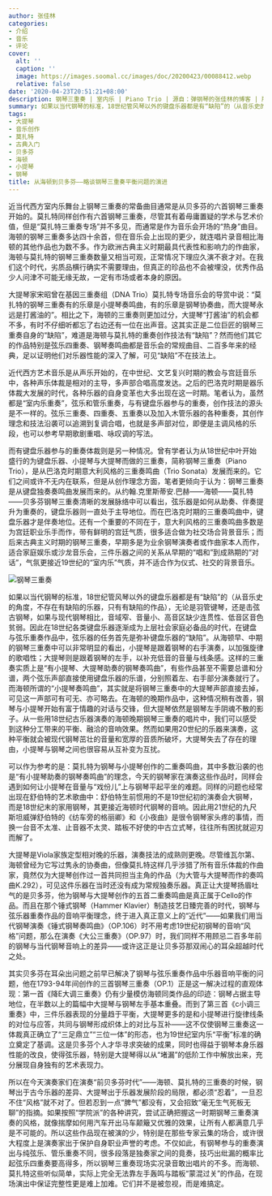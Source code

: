 ```yaml
---
author: 张佳林
categories:
- 介绍
- 音乐
- 评论
cover:
  alt: ''
  caption: ''
  image: https://images.soomal.cc/images/doc/20200423/00088412.webp
  relative: false
date: '2020-04-23T20:51:21+08:00'
description: 钢琴三重奏 | 室内乐 | Piano Trio | 源自：弹钢琴的张佳林的博客 | 版权：转载 |  平均/总评分：10.00/50
summary: 如果以当代钢琴的标准，18世纪管风琴以外的键盘乐器都是有“缺陷”的（从音乐史的角度，不存在有缺陷的乐器，只有有缺陷的作品），无论是羽管键琴，还是击弦古钢琴，如果与现代钢琴相比，音域窄、音量小、高音区缺少连贯性、低音区音色贫弱……
tags:
- 大提琴
- 音乐创作
- 莫扎特
- 古典入门
- 贝多芬
- 海顿
- 小提琴
- 钢琴
title: 从海顿到贝多芬――略谈钢琴三重奏平衡问题的演进
---
```


近当代西方室内乐舞台上钢琴三重奏的常备曲目通常是从贝多芬的六首钢琴三重奏开始的。莫扎特同样创作有六首钢琴三重奏，尽管其有着毋庸置疑的学术与艺术价值，但是“莫扎特三重奏专场”并不多见，而通常是作为音乐会开场的“热身”曲目。海顿的钢琴三重奏多达四十余首，但在音乐会上出现的更少，就连唱片录音相比海顿的其他作品也为数不多。作为欧洲古典主义时期最具代表性和影响力的作曲家，海顿与莫扎特的钢琴三重奏数量又相当可观，正常情况下理应久演不衰才对。在我们这个时代，劣质品横行确实不需要理由，但真正的珍品也不会被埋没，优秀作品少人问津不可能无缘无故，一定有市场或者本身的原因。

大提琴家宋昭曾在基因三重奏组（DNA Trio）莫扎特专场音乐会的导赏中说：“莫扎特的钢琴三重奏有的乐章是小提琴奏鸣曲，有的乐章是钢琴协奏曲，而大提琴永远是打酱油的”。相比之下，海顿的三重奏则更加过分，大提琴“打酱油”的机会都不多，有时不仔细听都忘了右边还有一位在出声音。这其实正是二位巨匠的钢琴三重奏自身的“缺陷”，难道是海顿与莫扎特的重奏创作技法有“缺陷”？然而他们其它的作品特别是弦乐四重奏、钢琴奏鸣曲都是音乐会的常规曲目、二百多年来的经典，足以证明他们对乐器性能的深入了解，可见“缺陷”不在技法上。

近代西方艺术音乐是从声乐开始的，在中世纪、文艺复兴时期的教会与宫廷音乐中，各种声乐体裁是相对的主导，多声部合唱高度发达。之后的巴洛克时期是器乐体裁大发展的时代，各种乐器的自身变革也大多出现在这一时期。笔者认为，虽然都是“室内乐重奏”，弦乐和管乐重奏，与有键盘乐器参与的重奏，创作技法的源头是不一样的。弦乐三重奏、四重奏、五重奏以及加入木管乐器的各种重奏，其创作理念和技法沿袭可以追溯到复调合唱，也就是多声部对位，即便是主调风格的乐段，也可以参考早期歌剧重唱、咏叹调的写法。

而有键盘乐器参与的重奏体裁则是另一种情况。曾有学者认为从18世纪中叶开始盛行的为键盘乐器、小提琴与大提琴而做的三重奏，简称钢琴三重奏（Piano Trio），是从巴洛克时期意大利风格的三重奏鸣曲（Trio Sonata）发展而来的。它们之间或许不无内在联系，但是从创作理念方面，笔者更倾向于认为：钢琴三重奏是从键盘独奏奏鸣曲发展而来的。从约翰.克里斯蒂安.巴赫――海顿――莫扎特――贝多芬钢琴三重奏清晰的发展脉络中可以看出，弦乐器是如何从助奏、伴奏提升为重奏的，键盘乐器则一直处于主导地位。而在巴洛克时期的三重奏鸣曲中，键盘乐器才是伴奏地位。还有一个重要的不同在于，意大利风格的三重奏鸣曲多数是为宫廷职业乐手而作，带有鲜明的宫廷气质，很多适合做为社交场合背景音乐；而后来古典主义时期的钢琴三重奏，早期多是为业余钢琴演奏者或作曲家本人而作，适合家庭娱乐或沙龙音乐会，三件乐器之间的关系从早期的“唱和”到成熟期的“对话”，气氛更接近19世纪的“室内乐”气质，并不适合作为仪式、社交的背景音乐。

![钢琴三重奏](https://images.soomal.cc/images/doc/20200423/00088412.webp)





如果以当代钢琴的标准，18世纪管风琴以外的键盘乐器都是有“缺陷”的（从音乐史的角度，不存在有缺陷的乐器，只有有缺陷的作品），无论是羽管键琴，还是击弦古钢琴，如果与现代钢琴相比，音域窄、音量小、高音区缺少连贯性、低音区音色贫弱。因此在18世纪各类键盘乐器逐渐成为上层社会家庭必备品的时代，在键盘与弦乐重奏作品中，弦乐器的任务首先是弥补键盘乐器的“缺陷”。从海顿早、中期的钢琴三重奏中可以非常明显的看出，小提琴是跟着钢琴的右手演奏，以加强旋律的歌唱性；大提琴则是跟着钢琴的左手，以补充低音的音量与线条感。这样的三重奏实质上是“有小提琴、大提琴助奏的钢琴奏鸣曲”，有些作品甚至不需要总谱和分谱，两个弦乐声部直接使用键盘乐器的乐谱，分别照着左、右手部分演奏就行了。而海顿所谓的“小提琴奏鸣曲”，其实就是将钢琴三重奏中的大提琴声部直接去掉，可见这一声部可有可无、亦可略去。在海顿的晚期作品中，这种情况稍有改善，钢琴与小提琴开始有富于情趣的对话与交锋，但大提琴依然是钢琴左手阴魂不散的影子。从一些用18世纪古乐器演奏的海顿晚期钢琴三重奏的唱片中，我们可以感受到这种分工带来的平衡、融洽的音响效果。然而如果用20世纪的乐器来演奏，这种平衡就会被现代钢琴茁壮的音量和宽厚的音质所破坏，大提琴失去了存在的理由，小提琴与钢琴之间也很容易从互补变为互扰。

可以作为参考的是：莫扎特为钢琴与小提琴创作的二重奏鸣曲，其中多数沿袭的也是“有小提琴助奏的钢琴奏鸣曲”的理念，今天的钢琴家在演奏这些作品时，同样会遇到如何让小提琴在音量与“戏份儿”上与钢琴平起平坐的难题。同样的问题也经常出现在舒伯特的艺术歌曲中：舒伯特生前惯用的不是19世纪初的演奏会大钢琴，而是18世纪末的家用钢琴，其更接近海顿时代钢琴的音响。因此用21世纪的九尺斯坦威弹舒伯特的《纺车旁的格丽卿》和《小夜曲》是很令钢琴家头疼的事情，而换一台音不太准、止音器不太灵、踏板不好使的中古立式琴，往往所有困扰就迎刃而解了。

大提琴是Viola家族定型相对晚的乐器，演奏技法的成熟则更晚。尽管维瓦尔第、海顿曾经为它写过隽永的协奏曲，但像莫扎特这样几乎涉猎了所有音乐体裁的作曲家，竟然仅为大提琴创作过一首共同担当主角的作品（为大管与大提琴而作的奏鸣曲K.292），可见这件乐器在当时还没有成为常规独奏乐器。真正让大提琴扬眉吐气的是贝多芬，他为钢琴与大提琴创作的五首二重奏鸣曲是真正属于Cello的作品。而且在那个锤式钢琴（Hammer Klavier）制造技艺日臻完善的时代，钢琴与弦乐器重奏作品的音响平衡理念，终于进入真正意义上的“近代”――如果我们用当代钢琴演奏《锤式钢琴奏鸣曲》（OP.106）时不用考虑19世纪初钢琴的音响“风格”问题，那么在演奏《大公三重奏》（OP.97）时，我们同样不用顾忌二百多年前的钢琴与当代钢琴音响上的差异――或许这正是让贝多芬那双闹心的耳朵超越时代之处。

其实贝多芬在耳朵出问题之前早已解决了钢琴与弦乐重奏作品中乐器音响平衡的问题，他在1793-94年间创作的三首钢琴三重奏（OP.1）正是这一解决过程的直观体现：第一首《降E大调三重奏》仍有少量模仿海顿同类作品的印迹：钢琴占据主导地位，在半数以上的篇幅中大提琴与钢琴左手基本重叠。而到了第三首《c小调三重奏》中，三件乐器表现的分量趋于平衡，大提琴更多的是和小提琴进行旋律线条的对位与应答，共同与钢琴形成织体上的对比与互补――这不仅使钢琴三重奏这一体裁真正确立了“三足鼎立”“三位一体”的形态，也为19世纪室内乐“平衡”标准的确立奠定了基调。这是贝多芬个人才华寻求突破的成果，同时也得益于钢琴本身乐器性能的改良，使得弦乐器，特别是大提琴得以从“堵漏”的低阶工作中解放出来，充分展现自身独有的艺术表现力。

所以在今天演奏家们在演奏“前贝多芬时代”――海顿、莫扎特的三重奏的时候，钢琴出于古今乐器的差异、大提琴出于乐器发展阶段的局限，都必须“忍着”，一旦忍不住“风格”就不对了。但若忍到一点“脾气”都没有，又会招致“毫无生气死板无聊”的指摘。如果按照“学院派”的各种讲究，尝试正确把握这一时期钢琴三重奏演奏的风格，就像揣摩如何用汽车开出马车颠簸又优雅的效果，让所有人都满意几乎是不可能的。所以这些作品现在被演的少，特别是在那些专家云集的场合，或许很大程度上是演奏家出于保护自身职业声誉的考虑。不仅如此，有钢琴参与的重奏演出与纯弦乐、管乐重奏不同，很多段落是独奏家之间的竟奏，技巧出纰漏的概率比起弦乐四重奏要高得多，所以钢琴三重奏现场实况录音敢出唱片的不多。而海顿、莫扎特这些听似简单，实际上完全无法靠左手轰鸣与踏板“蒙混过关”的作品，在现场演出中保证完整性更是难上加难。它们并不是被忽视，而是难搞定。